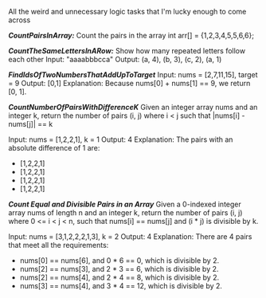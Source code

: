 All the weird and unnecessary logic tasks that I'm lucky enough to come across

***CountPairsInArray:***
Count the pairs in the array
int arr[] = {1,2,3,4,5,5,6,6};

***CountTheSameLettersInARow:***
Show how many repeated letters follow each other
Input: "aaaabbbcca"
Output: (a, 4), (b, 3), (c, 2), (a, 1)

***FindIdsOfTwoNumbersThatAddUpToTarget***
Input: nums = [2,7,11,15], target = 9
Output: [0,1]
Explanation: Because nums[0] + nums[1] == 9, we return [0, 1].

***CountNumberOfPairsWithDifferenceK***
Given an integer array nums and an integer k, return the number of pairs (i, j) where i < j such that |nums[i] - nums[j]| == k

Input: nums = [1,2,2,1], k = 1
Output: 4
Explanation: The pairs with an absolute difference of 1 are:
- [1,2,2,1]
- [1,2,2,1]
- [1,2,2,1]
- [1,2,2,1]

***Count Equal and Divisible Pairs in an Array***
Given a 0-indexed integer array nums of length n and an integer k, return the number of pairs (i, j) where 0 <= i < j < n, such that nums[i] == nums[j] and (i * j) is divisible by k.

Input: nums = [3,1,2,2,2,1,3], k = 2
Output: 4
Explanation:
There are 4 pairs that meet all the requirements:
- nums[0] == nums[6], and 0 * 6 == 0, which is divisible by 2.
- nums[2] == nums[3], and 2 * 3 == 6, which is divisible by 2.
- nums[2] == nums[4], and 2 * 4 == 8, which is divisible by 2.
- nums[3] == nums[4], and 3 * 4 == 12, which is divisible by 2.
